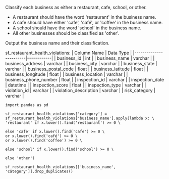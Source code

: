 Classify each business as either a restaurant, cafe, school, or other.

- A restaurant should have the word 'restaurant' in the business name.
- A cafe should have either 'cafe', 'café', or 'coffee' in the business name.
- A school should have the word 'school' in the business name.
- All other businesses should be classified as 'other'.

Output the business name and their classification.

sf_restaurant_health_violations:
| Column Name            | Data Type  |
|------------------------|------------|
| business_id            | int        |
| business_name          | varchar    |
| business_address       | varchar    |
| business_city          | varchar    |
| business_state         | varchar    |
| business_postal_code   | float      |
| business_latitude      | float      |
| business_longitude     | float      |
| business_location      | varchar    |
| business_phone_number  | float      |
| inspection_id          | varchar    |
| inspection_date        | datetime   |
| inspection_score       | float      |
| inspection_type        | varchar    |
| violation_id           | varchar    |
| violation_description  | varchar    |
| risk_category          | varchar    |

```
import pandas as pd

sf_restaurant_health_violations['category'] = sf_restaurant_health_violations['business_name'].apply(lambda x: \
'restaurant' if x.lower().find('restaurant') >= 0 \

else 'cafe' if x.lower().find('cafe') >= 0 \
or x.lower().find('café') >= 0 \
or x.lower().find('coffee') >= 0 \

else 'school' if x.lower().find('school') >= 0 \

else 'other')

sf_restaurant_health_violations[['business_name', 'category']].drop_duplicates()
```
